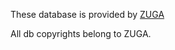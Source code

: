 These database is provided by [ZUGA](https://github.com/zuga-tech)

All db copyrights belong to ZUGA.
